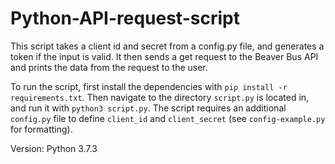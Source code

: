 # Python-API-request-script
This script takes a client id and secret from a config.py file, and generates a token if the input is valid. It then sends a get request to the Beaver Bus API and prints the data from the request to the user.

To run the script, first install the dependencies with `pip install -r requirements.txt`. Then navigate to the directory `script.py` is located in, and run it with `python3 script.py`. The script requires an additional `config.py` file to define `client_id` and `client_secret` (see `config-example.py` for formatting). 

Version: Python 3.7.3
